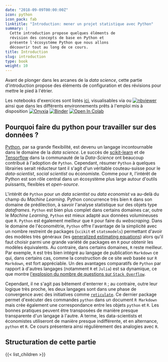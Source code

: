 ```yaml
---
date: "2018-09-09T00:00:00Z"
icon: python
icon_pack: fab
linktitle: "Introduction: mener un projet statistique avec Python"
summary: |
  Cette introduction propose quelques éléments de
  révision des concepts de base en Python et
  présente l'écosystème Python que nous allons
  découvrir tout au long de ce cours.
title: Introduction
slug: introduction
type: book
weight: 10
---
```


Avant de plonger dans les arcanes de la *data science*, cette partie
d'introduction propose des éléments de configuration et des
révisions pour mettre le pied à l'étrier.

Les notebooks d'exercices sont listés [ici](/course/listetp), visualisables
via
<a href="https://github.com/linogaliana/python-datascientist" class="github"><i class="fab fa-github"></i></a>
ou
[![nbviewer](https://img.shields.io/badge/visualize-nbviewer-blue)](https://nbviewer.jupyter.org/github/linogaliana/python-datascientist/tree/master)
ainsi que dans les différents environnements prêts à l'emploi mis à
disposition
[![Onyxia](https://img.shields.io/badge/launch-onyxia-brightgreen)](https://datalab.sspcloud.fr/my-lab/catalogue/inseefrlab-helm-charts-datascience/jupyter/deploiement?resources.requests.memory=4096Mi)
[![Binder](https://mybinder.org/badge_logo.svg)](https://mybinder.org/v2/gh/linogaliana/python-datascientist/master)
[![Open In Colab](https://colab.research.google.com/assets/colab-badge.svg)](http://colab.research.google.com/github/linogaliana/python-datascientist/blob/master)


## Pourquoi faire du python pour travailler sur des données ?

[Python](https://www.python.org/), par sa grande flexibilité, est devenu un langage incontournable
dans le domaine de la *data science*.
Le succès de [scikit-learn](https://scikit-learn.org/stable/) et
de [Tensorflow](https://www.tensorflow.org/) dans la communauté
de la *Data-Science* ont beaucoup contribué à l'adoption de `Python`. Cependant,
résumer `Python` à quelques librairies serait réducteur tant il s'agit
d'un véritable couteau-suisse pour le *data-scientist*, *social scientist*
ou économiste.
Comme pour `R`, l'intérêt de Python est son rôle central dans un
écosystème plus large autour d'outils puissants, flexibles et *open-source*.

L'intérêt de `Python` pour un *data scientist* ou *data economist* va au-delà du champ du *Machine Learning*.
Python concurrence très bien `R` dans son domaine de prédilection, à
savoir l'analyse statistique sur des
objets type *dataframes*. `Python` est bien plus complet dans certains domaines
car, outre le *Machine Learning*,
`Python` est mieux adapté aux données volumineuses que
`R`. `Python` est également meilleur que `R` pour faire
du *webscraping*. Dans le domaine de l'économétrie, `Python` offre
l'avantage de la simplicité avec un nombre restreint de packages (`scikit` et
`statsmodels`) permettant d'avoir des modèles très généraux
(les [generalized estimating equations](https://www.statsmodels.org/stable/gee.html)) alors qu'il faut
choisir parmi une grande variété de packages en `R` pour obtenir les
modèles équivalents.
Au contraire, dans certains domaines, `R` reste meilleur. Par exemple,
`R` est très bien intégré au langage de publication `Markdown` ce qui,
dans certains cas, comme la construction de ce site *web* basée sur
`R Markdown`, est fort appréciable.
Un des avantages comparatifs de `Python` par rapport à d'autres
langages (notamment `R` et `Julia`) est sa dynamique,
ce que montre [l'explosion du nombre de questions
sur `Stack Overflow`](https://towardsdatascience.com/python-vs-r-for-data-science-6a83e4541000).

Cependant, il ne s'agit pas bêtement d'enterrer `R` ; au contraire, outre leur logique très proche,
les deux langages sont dans une phase de convergence avec des initiatives comme
[`reticulate`](https://rstudio.github.io/reticulate/). Ce dernier package
permet d'exécuter des commandes `python` dans un document `R Markdown` mais
crée également une correspondance entre les objets `python` et `R`. Les bonnes
pratiques peuvent être transposées de manière presque transparente d'un
langage à l'autre. A terme, les data-scientists et économistes utiliseront
de manière presque indifférente, et en alternance, `python` et `R`. Ce cours
présentera ainsi régulièrement des analogies avec `R`.


## Structuration de cette partie

{{< list_children >}}

